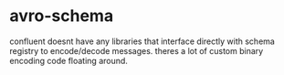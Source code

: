 # avro-schema

confluent doesnt have any libraries that interface directly with schema registry to encode/decode messages. 
theres a lot of custom binary encoding code floating around.
